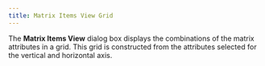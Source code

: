 ```yaml
---
title: Matrix Items View Grid
---
```



The **Matrix Items View** dialog  box displays the combinations of the matrix attributes in a grid. This  grid is constructed from the attributes selected for the vertical and  horizontal axis.

